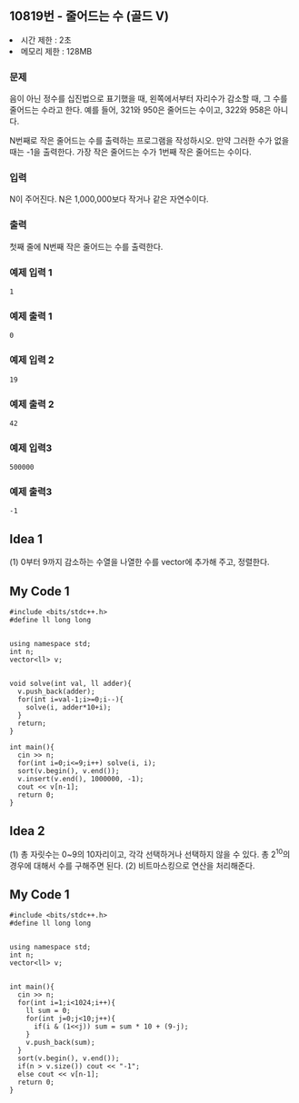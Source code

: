 ## 10819번 - 줄어드는 수 (골드 V)
<li>시간 제한 : 2초</li>
<li>메모리 제한 : 128MB</li>

### 문제
음이 아닌 정수를 십진법으로 표기했을 때, 왼쪽에서부터 자리수가 감소할 때, 그 수를 줄어드는 수라고 한다. 예를 들어, 321와 950은 줄어드는 수이고, 322와 958은 아니다.<br>

N번째로 작은 줄어드는 수를 출력하는 프로그램을 작성하시오. 만약 그러한 수가 없을 때는 -1을 출력한다. 가장 작은 줄어드는 수가 1번째 작은 줄어드는 수이다.<br>

### 입력
N이 주어진다. N은 1,000,000보다 작거나 같은 자연수이다.<br>

### 출력
첫째 줄에 N번째 작은 줄어드는 수를 출력한다.<br>

### 예제 입력 1
```
1
```
### 예제 출력 1
```
0
```

### 예제 입력 2
```
19
```
### 예제 출력 2
```
42
```

### 예제 입력3
```
500000
```
### 예제 출력3
```
-1
```
## Idea 1
(1) 0부터 9까지 감소하는 수열을 나열한 수를 vector에 추가해 주고, 정렬한다.

## My Code 1
```
#include <bits/stdc++.h>
#define ll long long


using namespace std;
int n;
vector<ll> v;


void solve(int val, ll adder){
  v.push_back(adder);
  for(int i=val-1;i>=0;i--){
    solve(i, adder*10+i);
  }
  return;
}

int main(){
  cin >> n;
  for(int i=0;i<=9;i++) solve(i, i);
  sort(v.begin(), v.end());
  v.insert(v.end(), 1000000, -1);
  cout << v[n-1];
  return 0;
}
```

## Idea 2
(1) 총 자릿수는 0~9의 10자리이고, 각각 선택하거나 선택하지 않을 수 있다. 총 2<sup>10</sup>의 경우에 대해서 수를 구해주면 된다.
(2) 비트마스킹으로 연산을 처리해준다.

## My Code 1
```
#include <bits/stdc++.h>
#define ll long long


using namespace std;
int n;
vector<ll> v;


int main(){
  cin >> n;
  for(int i=1;i<1024;i++){
    ll sum = 0;
    for(int j=0;j<10;j++){
      if(i & (1<<j)) sum = sum * 10 + (9-j);
    }
    v.push_back(sum);
  }
  sort(v.begin(), v.end());
  if(n > v.size()) cout << "-1";
  else cout << v[n-1];
  return 0;
}
```



